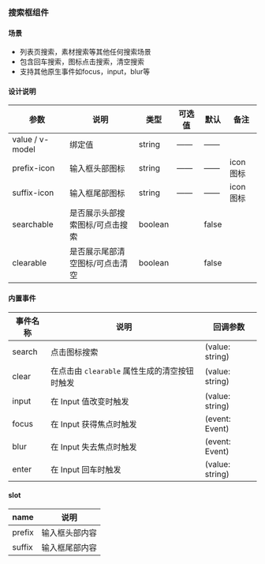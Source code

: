 ### 搜索框组件

#### 场景

- 列表页搜索，素材搜索等其他任何搜索场景
- 包含回车搜索，图标点击搜索，清空搜索
- 支持其他原生事件如focus，input，blur等



#### 设计说明

| 参数            | 说明                            | 类型    | 可选值 | 默认  | 备注     |
| --------------- | ------------------------------- | ------- | ------ | ----- | -------- |
| value / v-model | 绑定值                          | string  | ——     | ——    |          |
| prefix-icon     | 输入框头部图标                  | string  | ——     | ——    | icon图标 |
| suffix-icon     | 输入框尾部图标                  | string  | ——     | ——    | icon图标 |
| searchable      | 是否展示头部搜索图标/可点击搜索 | boolean |        | false |          |
| clearable       | 是否展示尾部清空图标/可点击清空 | boolean |        | false |          |



#### 内置事件

| 事件名称 | 说明                                          | 回调参数        |
| -------- | --------------------------------------------- | --------------- |
| search   | 点击图标搜索                                  | (value: string) |
| clear    | 在点击由 `clearable` 属性生成的清空按钮时触发 | (value: string) |
| input    | 在 Input 值改变时触发                         | (value: string) |
| focus    | 在 Input 获得焦点时触发                       | (event: Event)  |
| blur     | 在 Input 失去焦点时触发                       | (event: Event)  |
| enter    | 在 Input 回车时触发                           | (value: string) |



#### slot

| name   | 说明           |
| ------ | -------------- |
| prefix | 输入框头部内容 |
| suffix | 输入框尾部内容 |

